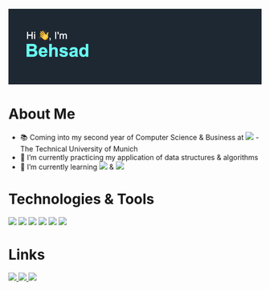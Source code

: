 ![alt text](https://github.com/BehsadRiemer/BehsadRiemer/blob/main/header.png?raw=true)

# About Me #
- 📚 Coming into my second year of Computer Science & Business at <img src= "https://upload.wikimedia.org/wikipedia/commons/thumb/c/c8/Logo_of_the_Technical_University_of_Munich.svg/816px-Logo_of_the_Technical_University_of_Munich.svg.png" width="25"> - The Technical University of Munich
- 🔭 I’m currently practicing my application of data structures & algorithms
- 🌱 I’m currently learning <img src = "https://img.shields.io/static/v1?label=&message=ExpressJS&color=critical"/> & <img src = "https://img.shields.io/static/v1?label=&message=NodeJS&color=brightgreen"/>


# Technologies & Tools #
<img src = "https://img.shields.io/static/v1?label=&message=Java&color=red"/> <img src = "https://img.shields.io/static/v1?label=&message=Javascript&color=yellow"/> <img src = "https://img.shields.io/static/v1?label=&message=React&color=blue"/> <img src = "https://img.shields.io/static/v1?label=&message=html&color=ff69b4"/> <img src = "https://img.shields.io/static/v1?label=&message=css&color=blueviolet"/> <img src = "https://img.shields.io/static/v1?label=&message=git&color=black"/>

# Links #
<a href = "mailto:Behsad.Riemer@icloud.com" target = "_blank">
  <img src = "https://img.shields.io/static/v1?label=Link&message=Email&color=green"/>
</a>
<a href = "https://www.BehsadRiemer.com" target = "_blank">
  <img src = "https://img.shields.io/static/v1?label=Link&message=PersonalWebsite&color=blueviolet"/>
</a>
<a href = "https://www.https://www.linkedin.com/in/behsad-riemer" target = "_blank">
  <img src = "https://img.shields.io/static/v1?label=Link&message=Linked In&color=0062b1"/>
</a>
<!--
**BehsadRiemer/BehsadRiemer** is a ✨ _special_ ✨ repository because its `README.md` (this file) appears on your GitHub profile.

Here are some ideas to get you started:

- 🔭 I’m currently working on ...
- 🌱 I’m currently learning ...
- 👯 I’m looking to collaborate on ...
- 🤔 I’m looking for help with ...
- 💬 Ask me about ...
- 📫 How to reach me: ...
- 😄 Pronouns: ...
- ⚡ Fun fact: ...
-->
